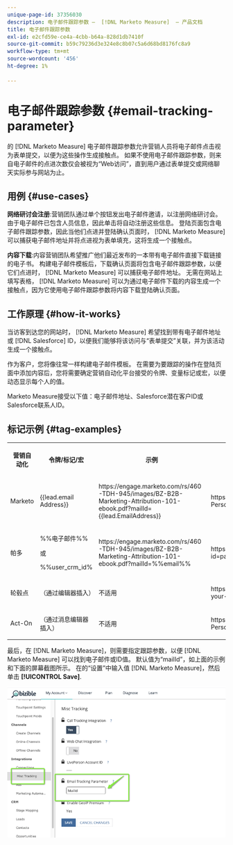```yaml
---
unique-page-id: 37356030
description: 电子邮件跟踪参数 —  [!DNL Marketo Measure]  — 产品文档
title: 电子邮件跟踪参数
exl-id: e2cfd59e-ce4a-4cbb-b64a-828d1db7410f
source-git-commit: b59c79236d3e324e8c8b07c5a6d68bd8176fc8a9
workflow-type: tm+mt
source-wordcount: '456'
ht-degree: 1%

---
```


# 电子邮件跟踪参数 {#email-tracking-parameter}

的 [!DNL Marketo Measure] 电子邮件跟踪参数允许营销人员将电子邮件点击视为表单提交，以便为这些操作生成接触点。 如果不使用电子邮件跟踪参数，则来自电子邮件的点进次数仅会被视为“Web访问”，直到用户通过表单提交或网络聊天实际参与网站为止。

## 用例  {#use-cases}

**网络研讨会注册**:营销团队通过单个按钮发出电子邮件邀请，以注册网络研讨会。 由于电子邮件已包含人员信息，因此单击将自动注册这些信息。 登陆页面包含电子邮件跟踪参数，因此当他们点进并登陆确认页面时， [!DNL Marketo Measure] 可以捕获电子邮件地址并将点进视为表单填充，这将生成一个接触点。

**内容下载**:内容营销团队希望推广他们最近发布的一本带有电子邮件直接下载链接的电子书。 构建电子邮件模板后，下载确认页面将包含电子邮件跟踪参数，以便它们点进时， [!DNL Marketo Measure] 可以捕获电子邮件地址。 无需在网站上填写表格， [!DNL Marketo Measure] 可以为通过电子邮件下载的内容生成一个接触点，因为它使用电子邮件跟踪参数将内容下载登陆确认页面。

## 工作原理 {#how-it-works}

当访客到达您的网站时， [!DNL Marketo Measure] 希望找到带有电子邮件地址或 [!DNL Salesforce] ID，以便我们能够将该访问与“表单提交”关联，并为该活动生成一个接触点。

作为客户，您将像往常一样构建电子邮件模板。 在需要为要跟踪的操作在登陆页面中添加内容后，您将需要确定营销自动化平台接受的令牌、变量标记或宏，以便动态显示每个人的值。

Marketo Measure接受以下值：电子邮件地址、Salesforce潜在客户ID或Salesforce联系人ID。

## 标记示例 {#tag-examples}

<table> 
 <colgroup> 
  <col> 
  <col> 
  <col> 
  <col> 
 </colgroup> 
 <tbody> 
  <tr> 
   <th><p>营销自动化</p></th> 
   <th><p>令牌/标记/宏 </p></th> 
   <th><p>示例</p></th> 
   <th><p>支持材料</p></th> 
  </tr> 
  <tr> 
   <td><p>Marketo</p></td> 
   <td><p>{{lead.email Address}} </p></td> 
   <td><p>https://engage.marketo.com/rs/460-TDH-945/images/BZ-B2B-Marketing-Attribution-101-ebook.pdf?mailId={{lead.EmailAddress}}</p></td> 
   <td><p>https://docs.marketo.com/display/public/DOCS/Tokens+Overview#TokensOverview-PersonTokens</p></td> 
  </tr> 
  <tr> 
   <td><p>帕多</p></td> 
   <td><p>%%电子邮件%% </p><p>或</p><p>%%user_crm_id%</p></td> 
   <td><p>https://engage.marketo.com/rs/460-TDH-945/images/BZ-B2B-Marketing-Attribution-101-ebook.pdf?mailId=%%email%%</p></td> 
   <td><p>https://help.salesforce.com/articleView?id=pardot_variable_tags_reference.htm&amp;type=5</p></td> 
  </tr> 
  <tr> 
   <td><p>轮毂点</p></td> 
   <td><p>（通过编辑器插入）</p></td> 
   <td><p>不适用</p></td> 
   <td><p>https://knowledge.hubspot.com/cos-general/how-to-use-personalization-with-your-content</p></td> 
  </tr> 
  <tr> 
   <td><p>Act-On</p></td> 
   <td><p>（通过消息编辑器插入）</p></td> 
   <td><p>不适用</p></td> 
   <td><p>https://connect.act-on.com/hc/en-us/articles/360033436074-How-to-Personalize-Email-Content-with-CRM-Data</p></td> 
  </tr> 
 </tbody> 
</table>

最后，在 [!DNL Marketo Measure]，则需要指定跟踪参数，以便 [!DNL Marketo Measure] 可以找到电子邮件或ID值。 默认值为“mailId”，如上面的示例和下面的屏幕截图所示。 在的“设置”中输入值 [!DNL Marketo Measure]，然后单击 **[!UICONTROL Save]**.

![](assets/one.png)
